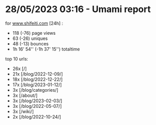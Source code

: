 # 28/05/2023 03:16 - Umami report
for www.shifeiti.com [24h] :

 - 118 (-76) page views
 - 63 (-26) uniques
 - 48 (-13) bounces
 - 1h 16' 54'' (-1h 37' 15'') totaltime


top 10 urls:
 - 26x [/]
 - 21x [/blog/2022-12-09/]
 - 18x [/blog/2022-12-22/]
 - 17x [/blog/2023-01-12/]
 - 3x [/blog/categories/]
 - 3x [/about/]
 - 3x [/blog/2023-02-03/]
 - 3x [/blog/2022-05-07/]
 - 3x [/wiki/]
 - 2x [/blog/2022-10-24/]


